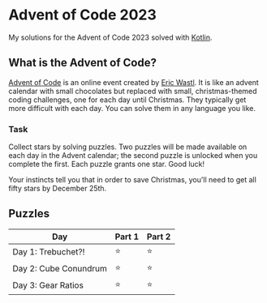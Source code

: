 # Advent of Code 2023

My solutions for the Advent of Code 2023 solved with [Kotlin](https://kotlinlang.org/).

## What is the Advent of Code?

[Advent of Code](https://adventofcode.com/2021) is an online event created
by [Eric Wastl](https://twitter.com/ericwastl). It is like an advent calendar with small chocolates but replaced with
small, christmas-themed coding challenges, one for each day until Christmas. They typically get more difficult with each
day. You can solve them in any language you like.

### Task

Collect stars by solving puzzles. Two puzzles will be made available on each day in the Advent calendar; the second
puzzle is unlocked when you complete the first. Each puzzle grants one star. Good luck!

Your instincts tell you that in order to save Christmas, you'll need to get all fifty stars by December 25th.

## Puzzles

| Day                   | Part 1 | Part 2 |
|-----------------------|--------|--------|
| Day 1: Trebuchet?!    | ⭐      | ⭐      |
| Day 2: Cube Conundrum | ⭐      | ⭐      |
| Day 3: Gear Ratios    | ⭐      | ⭐      |
